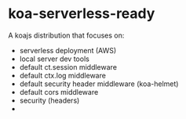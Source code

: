 # koa-serverless-ready

A koajs distribution that focuses on:

- serverless deployment (AWS)
- local server dev tools
- default ct.session middleware
- default ctx.log middleware
- default security header middleware (koa-helmet)
- default cors middleware
- security (headers)
-
